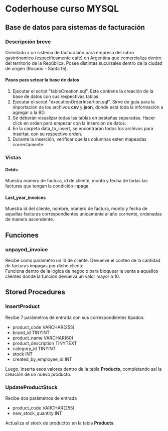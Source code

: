 # Coderhouse curso MYSQL
## Base de datos para sistemas de facturación
### Descripción breve
Orientado a un sistema de facturación para empresa del rubro gastrónomico (especificamente café) en Argentina que comercializa dentro del territorio de la República.
Posee distintas sucursales dentro de la ciudad de origen (Rosario - Santa fe).

#### Pasos para setear la base de datos
1. Ejecutar el script "tableCreation.sql". Este contiene la creación de la base de datos con sus respectivas tablas.
2. Ejecutar el script "executionOrderInsertion.sql". Sirve de guía para la importación de los archivos **csv** y **json**, donde está toda la información a agregar a la BD.
3. Se deberán visualizar todas las tablas en pestañas separadas. Hacer click en orden para empezar con la inserción de datos.
4. En la carpeta data_to_insert, se encontraran todos los archivos para insertar, con su respectivo orden.
5. Durante la inserción, verificar que las columnas esten mapeadas correctamente.



### Vistas
#### Debts
Muestra número de factura, id de cliente, monto y fecha de todas las facturas que tengan la condición inpaga.

#### Last_year_invoices
Muestra id del cliente, nombre,  número de factura, monto y fecha de aquellas facturas correspondientes únicamente al año corriente, ordenadas de manera ascendente.

## Funciones
### unpayed_invoice
Recibe como parámetro un id de cliente. Devuelve el conteo de la cantidad de facturas impagas por dicho cliente.  
Funciona dentro de la lógica de negocio para bloquear la venta a aquellos clientes donde la función devuelva un valor mayor a 10.

## Stored Procedures
### InsertProduct
Recibe 7 parámetros de entrada con sus correspondientes tipados:

- product_code VARCHAR(255)
- brand_id TINYINT
- product_name VARCHAR(60)
- product_description TINYTEXT
- category_id TINYINT
- stock INT
- created_by_employee_id INT

Luego, inserta esos valores dentro de la tabla **Products**, completando así la creación de un nuevo producto.

### UpdateProductStock
Recibe dos parámetros de entrada

- product_code VARCHAR(255)
- new_stock_quantity INT

Actualiza el stock de productos en la tabla **Products**.


